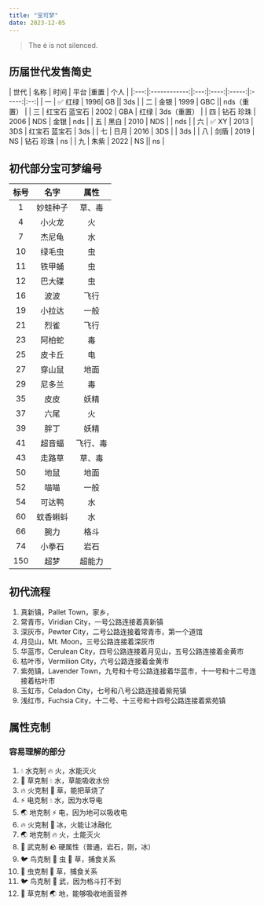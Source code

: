 ```yaml
---
title: "宝可梦"
date: 2023-12-05
---
```


> The é is not silenced.

## 历届世代发售简史

| 世代 | 名称         | 时间 | 平台 |重置 | 个人 |
|:---:|:------------:|:---:|:----:|:-----:|:-----:|:--:|
| 一 |  ✅ 红绿        | 1996|   GB || 3ds |
| 二 | 金银           | 1999 | GBC || nds（重置） |
| 三 | 红宝石 蓝宝石   | 2002 | GBA | 红绿 | 3ds（重置） |
| 四 | 钻石 珍珠       | 2006 | NDS | 金银 | nds |
| 五 | 黑白            | 2010 | NDS | | nds |
| 六 | ✅ XY             | 2013 | 3DS | 红宝石 蓝宝石 | 3ds |
| 七 | 日月            | 2016 | 3DS | | 3ds |
| 八 | 剑盾           | 2019 | NS | 钻石 珍珠 | ns |
| 九 | 朱紫           | 2022 | NS || ns |

## 初代部分宝可梦编号

| 标号 | 名字         | 属性      | 
|:---:|:------------:|:---------:|
|1    |妙蛙种子       |草、毒    |
|4    |小火龙         |火   |
|7    |杰尼龟         | 水    |
|10   |绿毛虫        |虫   |
|11  |铁甲蛹       |虫   |
|12   |巴大碟        |虫   |
|16   |波波        |飞行 |
|19   |小拉达        |一般 |
|21   |烈雀        |飞行|
|23   |阿柏蛇      |毒 |
|25   |皮卡丘      |电 |
|27   |穿山鼠      |地面 |
|29   |尼多兰     |毒 |
|35   |皮皮      |妖精 |
|37  |六尾      |火 |
|39  |胖丁      |妖精 |
|41  |超音蝠     |飞行、毒|
|43  |走路草     |草、毒|
|50  |地鼠       |地面|
|52  |喵喵       |一般|
|54  |可达鸭       |水|
|60  |蚊香蝌蚪      |水|
|66  |腕力      |格斗|
|74  |小拳石      |岩石|
|150  |超梦     |超能力|

## 初代流程

1. 真新镇，Pallet Town，家乡，
1. 常青市，Viridian City，一号公路连接着真新镇
1. 深灰市，Pewter City，二号公路连接着常青市，第一个道馆
1. 月见山，Mt. Moon，三号公路连接着深灰市
1. 华蓝市，Cerulean City，四号公路连接着月见山，五号公路连接着金黄市
1. 枯叶市，Vermilion City，六号公路连接着金黄市
1. 紫苑镇，Lavender Town，九号和十号公路连接着华蓝市，十一号和十二号连接着枯叶市
1. 玉虹市，Celadon City，七号和八号公路连接着紫苑镇
1. 浅红市，Fuchsia City，十二号、十三号和十四号公路连接着紫苑镇

## 属性克制

### 容易理解的部分

1. 💧 水克制 🔥 火，水能灭火
1. 🌿 草克制 💧 水，草能吸收水份
1. 🔥 火克制 🌿 草，能把草烧了
1. ⚡️ 电克制 💧 水，因为水导电
1. 🌏 地克制 ⚡️ 电，因为地可以吸收电
1. 🔥 火克制 🧊 冰，火能让冰融化
1. 🌏 地克制 🔥 火，土能灭火
1. 🥊 武克制 🪨 硬属性（普通，岩石，刚，冰）
1. 🐦 鸟克制 🐛  虫 🌿 草，捕食关系
1. 🐛  虫克制 🌿 草，捕食关系
1. 🐦 鸟克制 🥊  武，因为格斗打不到
1. 🌿 草克制 🌏 地，能够吸收地面营养